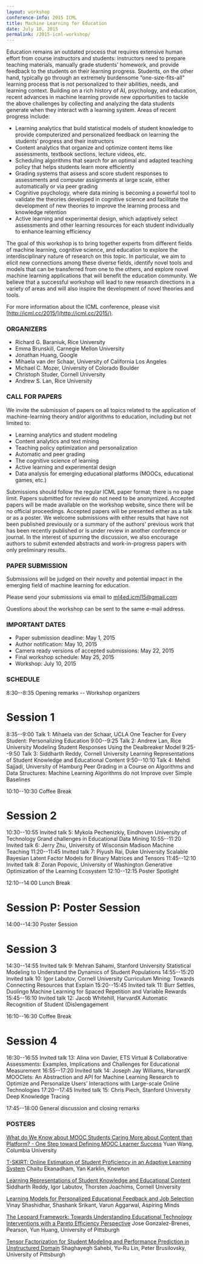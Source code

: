 ```yaml
---
layout: workshop
conference-info: 2015 ICML
title: Machine Learning for Education
date: July 10, 2015
permalink: /2015-icml-workshop/
---
```


Education remains an outdated process that requires extensive human effort from course instructors and students: instructors need to prepare teaching materials, manually grade students’ homework, and provide feedback to the students on their learning progress. Students, on the other hand, typically go through an extremely burdensome “one-size-fits-all” learning process that is not personalized to their abilities, needs, and learning context. Building on a rich history of AI, psychology, and education, recent advances in machine learning provide new opportunities to tackle the above challenges by collecting and analyzing the data students generate when they interact with a learning system. Areas of recent progress include:

* Learning analytics that build statistical models of student knowledge to provide computerized and personalized feedback on learning the students’ progress and their instructors
* Content analytics that organize and optimize content items like assessments, textbook sections, lecture videos, etc.
* Scheduling algorithms that search for an optimal and adapted teaching policy that helps students learn more efficiently
* Grading systems that assess and score student responses to assessments and computer assignments at large scale, either automatically or via peer grading
* Cognitive psychology, where data mining is becoming a powerful tool to validate the theories developed in cognitive science and facilitate the development of new theories to improve the learning process and knowledge retention
* Active learning and experimental design, which adaptively select assessments and other learning resources for each student individually to enhance learning efficiency

The goal of this workshop is to bring together experts from different fields of machine learning, cognitive science, and education to explore the interdisciplinary nature of research on this topic. In particular, we aim to elicit new connections among these diverse fields, identify novel tools and models that can be transferred from one to the others, and explore novel machine learning applications that will benefit the education community. We believe that a successful workshop will lead to new research directions in a variety of areas and will also inspire the development of novel theories and tools.

For more information about the ICML conference, please visit [http://icml.cc/2015/](http://icml.cc/2015/).

### ORGANIZERS

* Richard G. Baraniuk, Rice University
* Emma Brunskill, Carnegie Mellon University
* Jonathan Huang, Google
* Mihaela van der Schaar, University of California Los Angeles
* Michael C. Mozer, University of Colorado Boulder
* Christoph Studer, Cornell University
* Andrew S. Lan, Rice University

### CALL FOR PAPERS

We invite the submission of papers on all topics related to the application of machine-learning theory and/or algorithms to education, including but not limited to:

* Learning analytics and student modeling
* Content analytics and text mining
* Teaching policy optimization and personalization
* Automatic and peer grading
* The cognitive science of learning
* Active learning and experimental design
* Data analysis for emerging educational platforms (MOOCs, educational games, etc.)

Submissions should follow the regular ICML paper format; there is no page limit. Papers submitted for review do not need to be anonymized. Accepted papers will be made available on the workshop website, since there will be no official proceedings. Accepted papers will be presented either as a talk or as a poster. We welcome submissions with either results that have not been published previously or a summary of the authors' previous work that has been recently published or is under review in another conference or journal. In the interest of spurring the discussion, we also encourage authors to submit extended abstracts and work-in-progress papers with only preliminary results.

### PAPER SUBMISSION

Submissions will be judged on their novelty and potential impact in the emerging field of machine learning for education.

Please send your submissions via email to [ml4ed.icml15@gmail.com](mailto:ml4ed.icml15@gmail.com)

Questions about the workshop can be sent to the same e-mail address.

### IMPORTANT DATES
* Paper submission deadline: May 1, 2015
* Author notification: May 10, 2015
* Camera ready versions of accepted submissions: May 22, 2015
* Final workshop schedule: May 25, 2015
* Workshop: July 10, 2015

### SCHEDULE

8:30--8:35   Opening remarks -- Workshop organizers

Session 1
=====================
8:35--9:00   Talk 1: Mihaela van der Schaar, UCLA
One Teacher for Every Student: Personalizing Education
9:00--9:25   Talk 2: Andrew Lan, Rice University
Modeling Student Responses Using the Dealbreaker Model
9:25--9:50   Talk 3: Siddharth Reddy, Cornell University
Learning Representations of Student Knowledge and Educational Content
9:50--10:10   Talk 4: Mehdi Sajjadi, University of Hamburg
Peer Grading in a Course on Algorithms and Data Structures: Machine Learning Algorithms do not Improve over Simple Baselines

10:10--10:30   Coffee Break

Session 2
=====================
10:30--10:55   Invited talk 5: Mykola Pechenizkiy, Eindhoven University of Technology
Grand challenges in Educational Data Mining
10:55--11:20   Invited talk 6: Jerry Zhu, University of Wisconsin Madison
Machine Teaching
11:20--11:45   Invited talk 7: Piyush Rai, Duke University
Scalable Bayesian Latent Factor Models for Binary Matrices and Tensors
11:45--12:10   Invited talk 8: Zoran Popovic, University of Washington
Generative Optimization of the Learning Ecosystem
12:10--12:15   Poster Spotlight

12:10--14:00   Lunch Break

Session P: Poster Session
=====================
14:00--14:30   Poster Session

Session 3
=====================
14:30--14:55   Invited talk 9: Mehran Sahami, Stanford University
Statistical Modeling to Understand the Dynamics of Student Populations
14:55--15:20   Invited talk 10: Igor Labutov, Cornell University
Curriculum Mining: Towards Connecting Resources that Explain
15:20--15:45   Invited talk 11: Burr Settles, Duolingo
Machine Learning for Spaced Repetition and Variable Rewards
15:45--16:10   Invited talk 12: Jacob Whitehill, HarvardX
Automatic Recognition of Student (Dis)engagement

16:10--16:30   Coffee Break

Session 4
=====================
16:30--16:55   Invited talk 13: Alina von Davier, ETS
Virtual & Collaborative Assessments: Examples, Implications and Challenges for Educational Measurement
16:55--17:20   Invited talk 14: Joseph Jay Williams, HarvardX
MOOClets: An Abstraction and API for Machine Learning Research to Optimize and Personalize Users’ Interactions with Large-scale Online Technologies
17:20--17:45   Invited talk 15: Chris Piech, Stanford University
Deep Knowledge Tracing

17:45--18:00   General discussion and closing remarks

### POSTERS

[What do We Know about MOOC Students Caring More about Content than Platform? - One Step toward Defining MOOC Learner Success](http://ml4ed.cc/attachments/WangWhat.pdf)
Yuan Wang, Columbia University

[T-SKIRT: Online Estimation of Student Proficiency in an Adaptive Learning System](http://ml4ed.cc/attachments/EkanadhamTSKIRT.pdf)
Chaitu Ekanadham, Yan Karklin, Knewton

[Learning Representations of Student Knowledge and Educational Content](http://ml4ed.cc/attachments/ReddyLearning.pdf)
Siddharth Reddy, Igor Labutov, Thorsten Joachims, Cornell University

[Learning Models for Personalized Educational Feedback and Job Selection](http://ml4ed.cc/attachments/ShashidharLearning.pdf)
Vinay Shashidhar, Shashank Srikant, Varun Aggarwal, Aspiring Minds

[The Leopard Framework: Towards Understanding Educational Technology Interventions with a Pareto Efficiency Perspective](http://ml4ed.cc/attachments/JoseLeopard.pdf)
Jose Gonzalez-Brenes, Pearson, Yun Huang, University of Pittsburgh

[Tensor Factorization for Student Modeling and Performance Prediction in Unstructured Domain](http://ml4ed.cc/attachments/SahebiTensor.pdf)
Shaghayegh Sahebi, Yu-Ru Lin, Peter Brusilovsky, University of Pittsburgh
